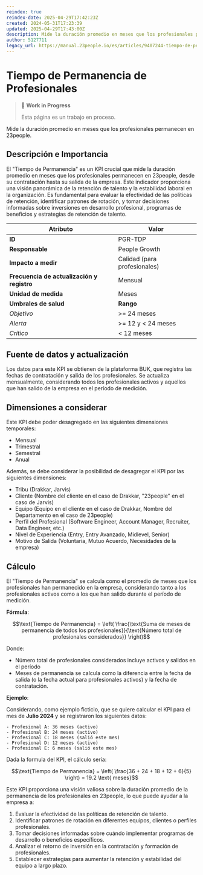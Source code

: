 ```yaml
---
reindex: true
reindex-date: 2025-04-29T17:42:23Z
created: 2024-05-31T17:23:39
updated: 2025-04-29T17:43:00Z
description: Mide la duración promedio en meses que los profesionales permanecen en 23people.
author: 5127711
legacy_url: https://manual.23people.io/es/articles/9407244-tiempo-de-permanencia-promedio-de-profesionales
---
```


# Tiempo de Permanencia de Profesionales

> 🚧 **Work in Progress**
>
> Esta página es un trabajo en proceso.

Mide la duración promedio en meses que los profesionales permanecen en 23people.

## Descripción e Importancia

El "Tiempo de Permanencia" es un KPI crucial que mide la duración promedio en meses que los profesionales permanecen en 23people, desde su contratación hasta su salida de la empresa. Este indicador proporciona una visión panorámica de la retención de talento y la estabilidad laboral en la organización. Es fundamental para evaluar la efectividad de las políticas de retención, identificar patrones de rotación, y tomar decisiones informadas sobre inversiones en desarrollo profesional, programas de beneficios y estrategias de retención de talento.

| **Atributo**                               | **Valor**                    |
| ------------------------------------------ | ---------------------------- |
| **ID**                                     | PGR-TDP                      |
| **Responsable**                            | People Growth                |
| **Impacto a medir**                        | Calidad (para profesionales) |
| **Frecuencia de actualización y registro** | Mensual                      |
| **Unidad de medida**                       | Meses                        |
| **Umbrales de salud**                      | **Rango**                    |
| *Objetivo*                                 | >= 24 meses                  |
| *Alerta*                                   | >= 12 y < 24 meses           |
| *Crítico*                                  | < 12 meses                   |

## Fuente de datos y actualización

Los datos para este KPI se obtienen de la plataforma BUK, que registra las fechas de contratación y salida de los profesionales. Se actualiza mensualmente, considerando todos los profesionales activos y aquellos que han salido de la empresa en el período de medición.

## Dimensiones a considerar

Este KPI debe poder desagregado en las siguientes dimensiones temporales:

- Mensual
- Trimestral
- Semestral
- Anual

Además, se debe considerar la posibilidad de desagregar el KPI por las siguientes dimensiones:

- Tribu (Drakkar, Jarvis)
- Cliente (Nombre del cliente en el caso de Drakkar, "23people" en el caso de Jarvis)
- Equipo (Equipo en el cliente en el caso de Drakkar, Nombre del Departamento en el caso de 23people)
- Perfil del Profesional (Software Engineer, Account Manager, Recruiter, Data Engineer, etc.)
- Nivel de Experiencia (Entry, Entry Avanzado, Midlevel, Senior)
- Motivo de Salida (Voluntaria, Mutuo Acuerdo, Necesidades de la empresa)

## Cálculo

El "Tiempo de Permanencia" se calcula como el promedio de meses que los profesionales han permanecido en la empresa, considerando tanto a los profesionales activos como a los que han salido durante el período de medición.

**Fórmula**:

$$\text{Tiempo de Permanencia} = \left( \frac{\text{Suma de meses de permanencia de todos los profesionales}}{\text{Número total de profesionales considerados}} \right)$$

Donde:

- Número total de profesionales considerados incluye activos y salidos en el período
- Meses de permanencia se calcula como la diferencia entre la fecha de salida (o la fecha actual para profesionales activos) y la fecha de contratación.

**Ejemplo**:

Considerando, como ejemplo ficticio, que se quiere calcular el KPI para el mes de **Julio 2024** y se registraron los siguientes datos:

```plaintext
- Profesional A: 36 meses (activo)
- Profesional B: 24 meses (activo)
- Profesional C: 18 meses (salió este mes)
- Profesional D: 12 meses (activo)
- Profesional E: 6 meses (salió este mes)
```

Dada la formula del KPI, el cálculo sería:

$$\text{Tiempo de Permanencia} = \left( \frac{36 + 24 + 18 + 12 + 6}{5} \right) = 19.2 \text{ meses}$$

Este KPI proporciona una visión valiosa sobre la duración promedio de la permanencia de los profesionales en 23people, lo que puede ayudar a la empresa a:

1. Evaluar la efectividad de las políticas de retención de talento.
2. Identificar patrones de rotación en diferentes equipos, clientes o perfiles profesionales.
3. Tomar decisiones informadas sobre cuándo implementar programas de desarrollo o beneficios específicos.
4. Analizar el retorno de inversión en la contratación y formación de profesionales.
5. Establecer estrategias para aumentar la retención y estabilidad del equipo a largo plazo.
